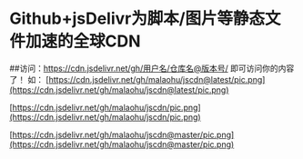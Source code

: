 # Github+jsDelivr为脚本/图片等静态文件加速的全球CDN
##访问：https://cdn.jsdelivr.net/gh/用户名/仓库名@版本号/ 即可访问你的内容了！
如：
[https://cdn.jsdelivr.net/gh/malaohu/jscdn@latest/pic.png](https://cdn.jsdelivr.net/gh/malaohu/jscdn@latest/pic.png)

[https://cdn.jsdelivr.net/gh/malaohu/jscdn/pic.png](https://cdn.jsdelivr.net/gh/malaohu/jscdn/pic.png)

[https://cdn.jsdelivr.net/gh/malaohu/jscdn@master/pic.png](https://cdn.jsdelivr.net/gh/malaohu/jscdn@master/pic.png)
